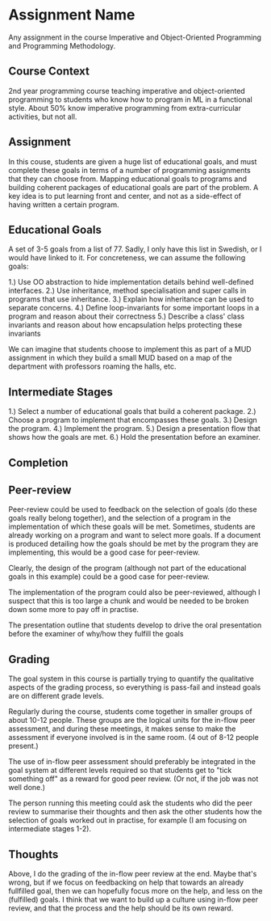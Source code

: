# Assignment Name

Any assignment in the course Imperative and Object-Oriented
Programming and Programming Methodology.


## Course Context

2nd year programming course teaching imperative and
object-oriented programming to students who know how to program in
ML in a functional style. About 50% know imperative programming
from extra-curricular activities, but not all. 


## Assignment

In this couse, students are given a huge list of educational
goals, and must complete these goals in terms of a number of
programming assignments that they can choose from. Mapping
educational goals to programs and building coherent packages of
educational goals are part of the problem. A key idea is to put
learning front and center, and not as a side-effect of having
written a certain program.


## Educational Goals

A set of 3-5 goals from a list of 77. Sadly, I only have this list
in Swedish, or I would have linked to it. For concreteness, we can
assume the following goals:

1.) Use OO abstraction to hide implementation details behind
    well-defined interfaces. 
2.) Use inheritance, method specialisation and super calls in 
    programs that use inheritance. 
3.) Explain how inheritance can be used to separate concerns. 
4.) Define loop-invariants for some important loops in a program
    and reason about their correctness
5.) Describe a class' class invariants and reason about how 
    encapsulation helps protecting these invariants

We can imagine that students choose to implement this as part of a
MUD assignment in which they build a small MUD based on a map of
the department with professors roaming the halls, etc. 


## Intermediate Stages

1.) Select a number of educational goals that build a coherent package.
2.) Choose a program to implement that encompasses these goals. 
3.) Design the program. 
4.) Implement the program. 
5.) Design a presentation flow that shows how the goals are met. 
6.) Hold the presentation before an examiner. 


## Completion


## Peer-review

Peer-review could be used to feedback on the selection of goals
(do these goals really belong together), and the selection of a
program in the implementation of which these goals will be met.
Sometimes, students are already working on a program and want to
select more goals. If a document is produced detailing how the
goals should be met by the program they are implementing, this
would be a good case for peer-review.

Clearly, the design of the program (although not part of the
educational goals in this example) could be a good case for
peer-review. 

The implementation of the program could also be peer-reviewed,
although I suspect that this is too large a chunk and would be
needed to be broken down some more to pay off in practise.

The presentation outline that students develop to drive the oral
presentation before the examiner of why/how they fulfill the goals


## Grading

The goal system in this course is partially trying to quantify the
qualitative aspects of the grading process, so everything is
pass-fail and instead goals are on different grade levels. 

Regularly during the course, students come together in smaller
groups of about 10-12 people. These groups are the logical units
for the in-flow peer assessment, and during these meetings, it
makes sense to make the assessment if everyone involved is in the
same room. (4 out of 8-12 people present.) 

The use of in-flow peer assessment should preferably be integrated
in the goal system at different levels required so that students
get to "tick something off" as a reward for good peer review. (Or
not, if the job was not well done.) 

The person running this meeting could ask the students who did the
peer review to summarise their thoughts and then ask the other
students how the selection of goals worked out in practise, for
example (I am focusing on intermediate stages 1-2). 

## Thoughts

Above, I do the grading of the in-flow peer review at the end.
Maybe that's wrong, but if we focus on feedbacking on help that
towards an already fullfilled goal, then we can hopefully focus
more on the help, and less on the (fulfilled) goals. I think that
we want to build up a culture using in-flow peer review, and that
the process and the help should be its own reward.
